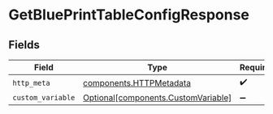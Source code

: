 # GetBluePrintTableConfigResponse


## Fields

| Field                                                                            | Type                                                                             | Required                                                                         | Description                                                                      |
| -------------------------------------------------------------------------------- | -------------------------------------------------------------------------------- | -------------------------------------------------------------------------------- | -------------------------------------------------------------------------------- |
| `http_meta`                                                                      | [components.HTTPMetadata](../../models/components/httpmetadata.md)               | :heavy_check_mark:                                                               | N/A                                                                              |
| `custom_variable`                                                                | [Optional[components.CustomVariable]](../../models/components/customvariable.md) | :heavy_minus_sign:                                                               | Success                                                                          |